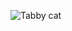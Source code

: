 ![Tabby cat](https://media0.giphy.com/media/137t2kXSNFCAG4/200w.webp?cid=ecf05e47f3tzurykfo6k8oy2m9f5dk6gny8gfof83udtsuu8&rid=200w.webp&ct=g)
